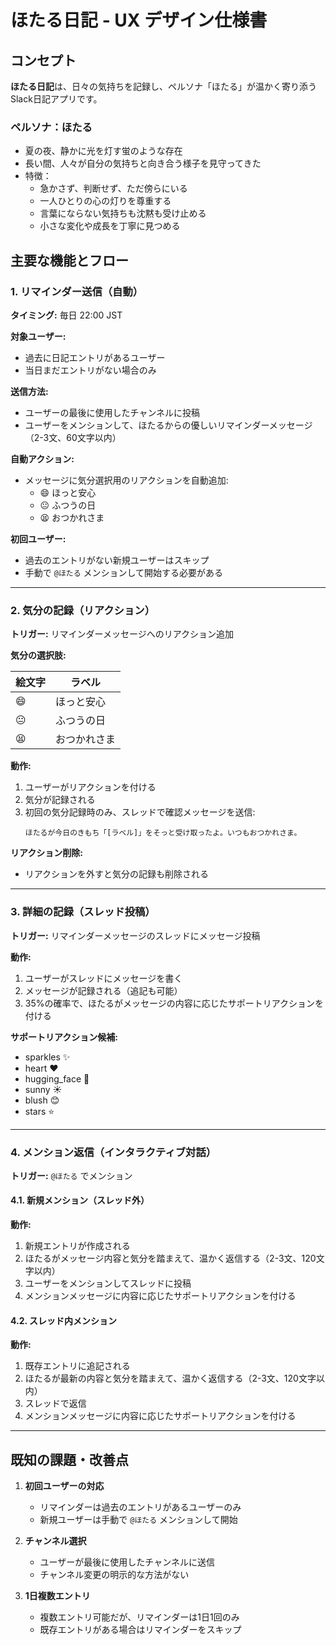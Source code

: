 # ほたる日記 - UX デザイン仕様書

## コンセプト

**ほたる日記**は、日々の気持ちを記録し、ペルソナ「ほたる」が温かく寄り添うSlack日記アプリです。

### ペルソナ：ほたる

- 夏の夜、静かに光を灯す蛍のような存在
- 長い間、人々が自分の気持ちと向き合う様子を見守ってきた
- 特徴：
  - 急かさず、判断せず、ただ傍らにいる
  - 一人ひとりの心の灯りを尊重する
  - 言葉にならない気持ちも沈黙も受け止める
  - 小さな変化や成長を丁寧に見つめる

## 主要な機能とフロー

### 1. リマインダー送信（自動）

**タイミング:** 毎日 22:00 JST

**対象ユーザー:**

- 過去に日記エントリがあるユーザー
- 当日まだエントリがない場合のみ

**送信方法:**

- ユーザーの最後に使用したチャンネルに投稿
- ユーザーをメンションして、ほたるからの優しいリマインダーメッセージ（2-3文、60文字以内）

**自動アクション:**

- メッセージに気分選択用のリアクションを自動追加:
  - 😄 ほっと安心
  - 😐 ふつうの日
  - 😫 おつかれさま

**初回ユーザー:**

- 過去のエントリがない新規ユーザーはスキップ
- 手動で `@ほたる` メンションして開始する必要がある

---

### 2. 気分の記録（リアクション）

**トリガー:** リマインダーメッセージへのリアクション追加

**気分の選択肢:**

| 絵文字 | ラベル       |
| ------ | ------------ |
| 😄     | ほっと安心   |
| 😐     | ふつうの日   |
| 😫     | おつかれさま |

**動作:**

1. ユーザーがリアクションを付ける
2. 気分が記録される
3. 初回の気分記録時のみ、スレッドで確認メッセージを送信:
   ```
   ほたるが今日のきもち「[ラベル]」をそっと受け取ったよ。いつもおつかれさま。
   ```

**リアクション削除:**

- リアクションを外すと気分の記録も削除される

---

### 3. 詳細の記録（スレッド投稿）

**トリガー:** リマインダーメッセージのスレッドにメッセージ投稿

**動作:**

1. ユーザーがスレッドにメッセージを書く
2. メッセージが記録される（追記も可能）
3. 35%の確率で、ほたるがメッセージの内容に応じたサポートリアクションを付ける

**サポートリアクション候補:**

- sparkles ✨
- heart ❤️
- hugging_face 🤗
- sunny ☀️
- blush 😊
- stars ⭐

---

### 4. メンション返信（インタラクティブ対話）

**トリガー:** `@ほたる` でメンション

#### 4.1. 新規メンション（スレッド外）

**動作:**

1. 新規エントリが作成される
2. ほたるがメッセージ内容と気分を踏まえて、温かく返信する（2-3文、120文字以内）
3. ユーザーをメンションしてスレッドに投稿
4. メンションメッセージに内容に応じたサポートリアクションを付ける

#### 4.2. スレッド内メンション

**動作:**

1. 既存エントリに追記される
2. ほたるが最新の内容と気分を踏まえて、温かく返信する（2-3文、120文字以内）
3. スレッドで返信
4. メンションメッセージに内容に応じたサポートリアクションを付ける

---

## 既知の課題・改善点

1. **初回ユーザーの対応**
   - リマインダーは過去のエントリがあるユーザーのみ
   - 新規ユーザーは手動で `@ほたる` メンションして開始

2. **チャンネル選択**
   - ユーザーが最後に使用したチャンネルに送信
   - チャンネル変更の明示的な方法がない

3. **1日複数エントリ**
   - 複数エントリ可能だが、リマインダーは1日1回のみ
   - 既存エントリがある場合はリマインダーをスキップ
